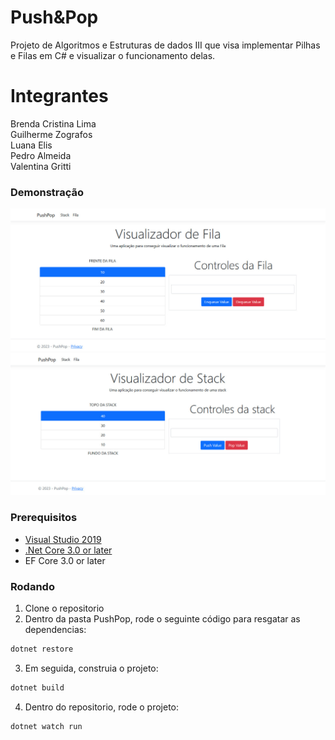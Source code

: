 
# Push&Pop
Projeto de Algoritmos e Estruturas de dados III que visa implementar Pilhas e Filas em C# e visualizar o funcionamento delas.

# Integrantes

Brenda Cristina Lima  
Guilherme Zografos  
Luana Elis  
Pedro Almeida   
Valentina Gritti      

### Demonstração

![alt text](https://github.com/guizog/PushPop/blob/main/img/queue.jpg)
![alt text](https://github.com/guizog/PushPop/blob/main/img/stack.jpg)

### Prerequisitos

* [Visual Studio 2019](https://visualstudio.microsoft.com/downloads/)
* [.Net Core 3.0 or later](https://dotnet.microsoft.com/download/dotnet-core/2.2)
* EF Core 3.0 or later

### Rodando
1. Clone o repositorio
2. Dentro da pasta PushPop, rode o seguinte código para resgatar as dependencias:
```csharp
dotnet restore
```
3. Em seguida, construia o projeto:
```csharp
dotnet build
```
4. Dentro do repositorio, rode o projeto:
```csharp
dotnet watch run
```


